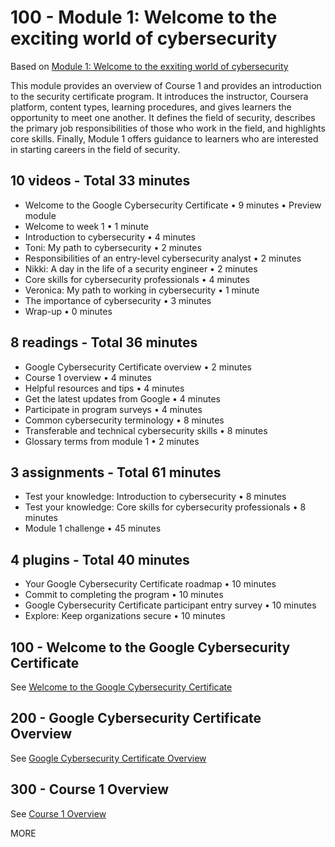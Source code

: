 # 100 - Module 1: Welcome to the exciting world of cybersecurity

Based on [Module 1: Welcome to the exxiting world of cybersecurity]()

This module provides an overview of Course 1 and provides an introduction to the security certificate program. It introduces the instructor, Coursera platform, content types, learning procedures, and gives learners the opportunity to meet one another. It defines the field of security, describes the primary job responsibilities of those who work in the field, and highlights core skills. Finally, Module 1 offers guidance to learners who are interested in starting careers in the field of security.

## 10 videos - Total 33 minutes
- Welcome to the Google Cybersecurity Certificate • 9 minutes • Preview module
- Welcome to week 1 • 1 minute
- Introduction to cybersecurity • 4 minutes
- Toni: My path to cybersecurity • 2 minutes
- Responsibilities of an entry-level cybersecurity analyst • 2 minutes
- Nikki: A day in the life of a security engineer • 2 minutes
- Core skills for cybersecurity professionals • 4 minutes
- Veronica: My path to working in cybersecurity • 1 minute
- The importance of cybersecurity • 3 minutes
- Wrap-up • 0 minutes

## 8 readings - Total 36 minutes
- Google Cybersecurity Certificate overview • 2 minutes
- Course 1 overview • 4 minutes
- Helpful resources and tips • 4 minutes
- Get the latest updates from Google • 4 minutes
- Participate in program surveys • 4 minutes
- Common cybersecurity terminology • 8 minutes
- Transferable and technical cybersecurity skills • 8 minutes
- Glossary terms from module 1 • 2 minutes

## 3 assignments - Total 61 minutes
- Test your knowledge: Introduction to cybersecurity • 8 minutes
- Test your knowledge: Core skills for cybersecurity professionals • 8 minutes
- Module 1 challenge • 45 minutes

## 4 plugins - Total 40 minutes
- Your Google Cybersecurity Certificate roadmap • 10 minutes
- Commit to completing the program • 10 minutes
- Google Cybersecurity Certificate participant entry survey • 10 minutes
- Explore: Keep organizations secure • 10 minutes

## 100 - Welcome to the Google Cybersecurity Certificate

See [Welcome to the Google Cybersecurity Certificate](./100/README.md)

## 200 - Google Cybersecurity Certificate Overview

See [Google Cybersecurity Certificate Overview](./200/README.md)

## 300 - Course 1 Overview

See [Course 1 Overview](./300/README.md)

MORE
